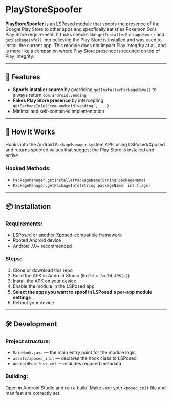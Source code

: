 # PlayStoreSpoofer

**PlayStoreSpoofer** is an [LSPosed](https://github.com/LSPosed/LSPosed) module that spoofs the presence of the Google Play Store to other apps and specfically satisfies Pokemon Go's Play Store requirement. It tricks checks like `getInstallerPackageName()` and `getPackageInfo()` into believing the Play Store is installed and was used to install the current app. This module does not impact Play Integrity at all, and is more like a companion where Play Store presence is required on top of Play Integrity.

---

## 🧩 Features

- **Spoofs installer source** by overriding `getInstallerPackageName()` to always return `com.android.vending`
- **Fakes Play Store presence** by intercepting `getPackageInfo("com.android.vending", ...)`
- Minimal and self-contained implementation

---

## 🔧 How It Works

Hooks into the Android `PackageManager` system APIs using LSPosed/Xposed and returns spoofed values that suggest the Play Store is installed and active.

### Hooked Methods:

- `PackageManager.getInstallerPackageName(String packageName)`
- `PackageManager.getPackageInfo(String packageName, int flags)`

---

## 📦 Installation

### Requirements:
- [LSPosed](https://github.com/JingMatrix/LSPosed) or another Xposed-compatible framework
- Rooted Android device
- Android 7.0+ recommended

### Steps:
1. Clone or download this repo
2. Build the APK in Android Studio (`Build > Build APK(s)`)
3. Install the APK on your device
4. Enable the module in the LSPosed app
5. **Select the apps you want to spoof in LSPosed's per-app module settings**
6. Reboot your device

---

## 🛠️ Development

### Project structure:

- `MainHook.java` — the main entry point for the module logic
- `assets/xposed_init` — declares the hook class to LSPosed
- `AndroidManifest.xml` — includes required metadata

### Building:
Open in Android Studio and run a build. Make sure your `xposed_init` file and manifest are correctly set.
